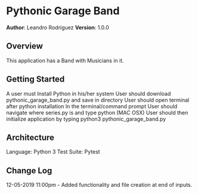 # Pythonic Garage Band

**Author**: Leandro Rodriguez
**Version**: 1.0.0

## Overview

This application has a Band with Musicians in it.

## Getting Started

A user must Install Python in his/her system
User should download pythonic_garage_band.py and save in directory
User should open terminal after python installation
In the terminal/command prompt User should navigate where series.py is and type python (MAC OSX)
User should then initialize application by typing python3 pythonic_garage_band.py

## Architecture

Language: Python 3
Test Suite: Pytest

## Change Log

12-05-2019 11:00pm - Added functionality and file creation at end of inputs.
